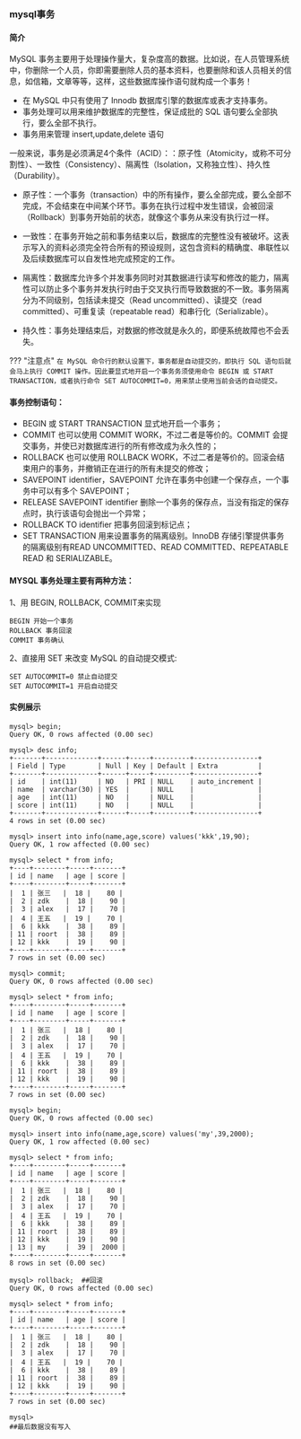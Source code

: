 ### mysql事务

#### 简介

MySQL 事务主要用于处理操作量大，复杂度高的数据。比如说，在人员管理系统中，你删除一个人员，你即需要删除人员的基本资料，也要删除和该人员相关的信息，如信箱，文章等等，这样，这些数据库操作语句就构成一个事务！

- 在 MySQL 中只有使用了 Innodb 数据库引擎的数据库或表才支持事务。
- 事务处理可以用来维护数据库的完整性，保证成批的 SQL 语句要么全部执行，要么全部不执行。
- 事务用来管理 insert,update,delete 语句

一般来说，事务是必须满足4个条件（ACID）：：原子性（Atomicity，或称不可分割性）、一致性（Consistency）、隔离性（Isolation，又称独立性）、持久性（Durability）。 

- 原子性：一个事务（transaction）中的所有操作，要么全部完成，要么全部不完成，不会结束在中间某个环节。事务在执行过程中发生错误，会被回滚（Rollback）到事务开始前的状态，就像这个事务从来没有执行过一样。

- 一致性：在事务开始之前和事务结束以后，数据库的完整性没有被破坏。这表示写入的资料必须完全符合所有的预设规则，这包含资料的精确度、串联性以及后续数据库可以自发性地完成预定的工作。

- 隔离性：数据库允许多个并发事务同时对其数据进行读写和修改的能力，隔离性可以防止多个事务并发执行时由于交叉执行而导致数据的不一致。事务隔离分为不同级别，包括读未提交（Read uncommitted）、读提交（read committed）、可重复读（repeatable read）和串行化（Serializable）。

- 持久性：事务处理结束后，对数据的修改就是永久的，即便系统故障也不会丢失。

??? "注意点"
    ```
    在 MySQL 命令行的默认设置下，事务都是自动提交的，即执行 SQL 语句后就会马上执行 COMMIT 操作。因此要显式地开启一个事务务须使用命令 BEGIN 或 START TRANSACTION，或者执行命令 SET AUTOCOMMIT=0，用来禁止使用当前会话的自动提交。
    ```

#### 事务控制语句：

- BEGIN 或 START TRANSACTION 显式地开启一个事务；
- COMMIT 也可以使用 COMMIT WORK，不过二者是等价的。COMMIT 会提交事务，并使已对数据库进行的所有修改成为永久性的；
- ROLLBACK 也可以使用 ROLLBACK WORK，不过二者是等价的。回滚会结束用户的事务，并撤销正在进行的所有未提交的修改；
- SAVEPOINT identifier，SAVEPOINT 允许在事务中创建一个保存点，一个事务中可以有多个 SAVEPOINT；
- RELEASE SAVEPOINT identifier 删除一个事务的保存点，当没有指定的保存点时，执行该语句会抛出一个异常；
- ROLLBACK TO identifier 把事务回滚到标记点；
- SET TRANSACTION 用来设置事务的隔离级别。InnoDB 存储引擎提供事务的隔离级别有READ UNCOMMITTED、READ COMMITTED、REPEATABLE READ 和 SERIALIZABLE。

#### MYSQL 事务处理主要有两种方法：

1、用 BEGIN, ROLLBACK, COMMIT来实现

    BEGIN 开始一个事务
    ROLLBACK 事务回滚
    COMMIT 事务确认

2、直接用 SET 来改变 MySQL 的自动提交模式:

    SET AUTOCOMMIT=0 禁止自动提交
    SET AUTOCOMMIT=1 开启自动提交
#### 实例展示

```
mysql> begin;
Query OK, 0 rows affected (0.00 sec)

mysql> desc info;
+-------+-------------+------+-----+---------+----------------+
| Field | Type        | Null | Key | Default | Extra          |
+-------+-------------+------+-----+---------+----------------+
| id    | int(11)     | NO   | PRI | NULL    | auto_increment |
| name  | varchar(30) | YES  |     | NULL    |                |
| age   | int(11)     | NO   |     | NULL    |                |
| score | int(11)     | NO   |     | NULL    |                |
+-------+-------------+------+-----+---------+----------------+
4 rows in set (0.00 sec)

mysql> insert into info(name,age,score) values('kkk',19,90);
Query OK, 1 row affected (0.00 sec)

mysql> select * from info;
+----+--------+-----+-------+
| id | name   | age | score |
+----+--------+-----+-------+
|  1 | 张三   |  18 |    80 |
|  2 | zdk    |  18 |    90 |
|  3 | alex   |  17 |    70 |
|  4 | 王五   |  19 |    70 |
|  6 | kkk    |  38 |    89 |
| 11 | roort  |  38 |    89 |
| 12 | kkk    |  19 |    90 |
+----+--------+-----+-------+
7 rows in set (0.00 sec)

mysql> commit;
Query OK, 0 rows affected (0.00 sec)

mysql> select * from info;
+----+--------+-----+-------+
| id | name   | age | score |
+----+--------+-----+-------+
|  1 | 张三   |  18 |    80 |
|  2 | zdk    |  18 |    90 |
|  3 | alex   |  17 |    70 |
|  4 | 王五   |  19 |    70 |
|  6 | kkk    |  38 |    89 |
| 11 | roort  |  38 |    89 |
| 12 | kkk    |  19 |    90 |
+----+--------+-----+-------+
7 rows in set (0.00 sec)

mysql> begin;
Query OK, 0 rows affected (0.00 sec)

mysql> insert into info(name,age,score) values('my',39,2000);
Query OK, 1 row affected (0.00 sec)

mysql> select * from info;
+----+--------+-----+-------+
| id | name   | age | score |
+----+--------+-----+-------+
|  1 | 张三   |  18 |    80 |
|  2 | zdk    |  18 |    90 |
|  3 | alex   |  17 |    70 |
|  4 | 王五   |  19 |    70 |
|  6 | kkk    |  38 |    89 |
| 11 | roort  |  38 |    89 |
| 12 | kkk    |  19 |    90 |
| 13 | my     |  39 |  2000 |
+----+--------+-----+-------+
8 rows in set (0.00 sec)

mysql> rollback;  ##回滚
Query OK, 0 rows affected (0.00 sec)

mysql> select * from info;
+----+--------+-----+-------+
| id | name   | age | score |
+----+--------+-----+-------+
|  1 | 张三   |  18 |    80 |
|  2 | zdk    |  18 |    90 |
|  3 | alex   |  17 |    70 |
|  4 | 王五   |  19 |    70 |
|  6 | kkk    |  38 |    89 |
| 11 | roort  |  38 |    89 |
| 12 | kkk    |  19 |    90 |
+----+--------+-----+-------+
7 rows in set (0.00 sec)

mysql> 
##最后数据没有写入
```
